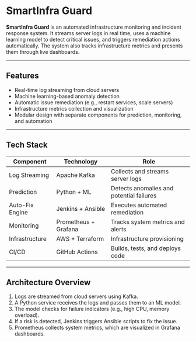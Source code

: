 # SmartInfra Guard

**SmartInfra Guard** is an automated infrastructure monitoring and incident response system. It streams server logs in real time, uses a machine learning model to detect critical issues, and triggers remediation actions automatically. The system also tracks infrastructure metrics and presents them through live dashboards.

---

## Features

- Real-time log streaming from cloud servers
- Machine learning-based anomaly detection
- Automatic issue remediation (e.g., restart services, scale servers)
- Infrastructure metrics collection and visualization
- Modular design with separate components for prediction, monitoring, and automation

---

## Tech Stack

| Component       | Technology             | Role                                |
|----------------|------------------------|-------------------------------------|
| Log Streaming   | Apache Kafka           | Collects and streams server logs    |
| Prediction      | Python + ML            | Detects anomalies and potential failures |
| Auto-Fix Engine | Jenkins + Ansible      | Executes automated remediation      |
| Monitoring      | Prometheus + Grafana   | Tracks system metrics and alerts    |
| Infrastructure  | AWS + Terraform        | Infrastructure provisioning         |
| CI/CD           | GitHub Actions         | Builds, tests, and deploys code     |

---

## Architecture Overview

1. Logs are streamed from cloud servers using Kafka.
2. A Python service receives the logs and passes them to an ML model.
3. The model checks for failure indicators (e.g., high CPU, memory overload).
4. If a risk is detected, Jenkins triggers Ansible scripts to fix the issue.
5. Prometheus collects system metrics, which are visualized in Grafana dashboards.

